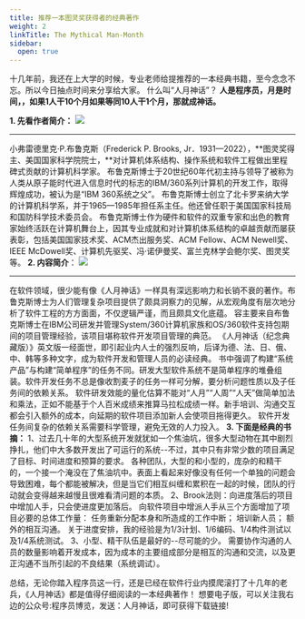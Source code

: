 ```yaml
---
title: 推荐一本图灵奖获得者的经典著作
weight: 2
linkTitle: The Mythical Man-Month
sidebar:
  open: true
---
```


十几年前，我还在上大学的时候，专业老师给提推荐的一本经典书籍，至今念念不忘。所以今日抽点时间来分享给大家。
什么叫“人月神话”？
**人是程序员，月是时间，，如果1人干10个月如果等同10人干1个月，那就成神话。**

**1. 先看作者简介：**
![](https://img2023.cnblogs.com/blog/837603/202311/837603-20231107205522556-1076090749.png)
****
小弗雷德里克·P.布鲁克斯（Frederick P. Brooks, Jr．1931—2022），**图灵奖得主、美国国家科学院院士，**对计算机体系结构、操作系统和软件工程做出里程碑式贡献的计算机科学家。
布鲁克斯博士于20世纪60年代初主持与领导了被称为人类从原子能时代进入信息时代的标志的IBM/360系列计算机的开发工作，取得辉煌成功，被认为是“IBM 360系统之父”。
布鲁克斯博士创立了北卡罗来纳大学的计算机科学系，并于1965—1985年担任系主任。他还曾任职于美国国家科技局和国防科学技术委员会。
布鲁克斯博士作为硬件和软件的双重专家和出色的教育家始终活跃在计算机舞台上，因其专业成就和对计算机体系结构的卓越贡献而屡获表彰，包括美国国家技术奖、ACM杰出服务奖、ACM Fellow、ACM Newell奖、IEEE McDowell奖、计算机先驱奖、冯·诺伊曼奖、富兰克林学会鲍尔奖、图灵奖等。
**2. 内容简介**：
![](https://img2023.cnblogs.com/blog/837603/202311/837603-20231107210435122-1283730789.png)
****
在软件领域，很少能有像《人月神话》一样具有深远影响力和长销不衰的著作。布鲁克斯博士为人们管理复杂项目提供了颇具洞察力的见解，从宏观角度有层次地分析了软件工程的方方面面，不仅逻辑严谨，而且颇具文化底蕴。
容主要来自布鲁克斯博士在IBM公司研发并管理System/360计算机家族和OS/360软件支持包期间的项目管理经验，该项目堪称软件开发项目管理的典范。
《人月神话（纪念典藏版）》英文版一经面世，即引起业内人士的强烈反响，后译为德、法、日、俄、中、韩等多种文字，成为软件开发和管理人员的必读经典。
书中强调了构建“系统产品”与构建“简单程序”的任务不同。研发大型软件系统不是简单程序的堆叠组装。软件开发任务不总是像收割麦子的任务一样可分解，要分析问题性质以及子任务间的依赖关系。
软件研发效能的量化估算不能对“人月”“人周”“人天”做简单加法和乘法，正如不能基于个人百米成绩来推算马拉松成绩一样。新手培训、沟通交互都会引入额外的成本，向延期的软件项目添加新人会使项目拖得更久。
软件开发任务间复杂的依赖关系需要科学管理，避免无效的人力投入。
**3. 下面是经典的书摘：**
1、过去几十年的大型系统开发就犹如一个焦油坑，很多大型动物在其中剧烈挣扎，他们中大多数开发出了可运行的系统--不过，其中只有非常少数的项目满足了目标、时间进度和预算的要求。
各种团队，大型的和小型的，庞杂的和精干的，一个接一个淹没在了焦油坑中。表面上看起来好像没有任何一个单独的问题会导致困难，每个都能被解决，但是当它们相互纠缠和累积在一起的时候，团队的行动就会变得越来越慢且很难看清问题的本质。
2、Brook法则：向进度落后的项目中增加人手，只会使进度更加落后。
向软件项目中增派人手从三个方面增加了项目必要的总体工作量：
任务重新分配本身和所造成的工作中断；
培训新人员；
额外的相互沟通。
关于进度安排，我的经验是为1/3计划、1/6编码、1/4构件测试以及1/4系统测试。
3、小型、精干队伍是最好的--尽可能的少。
需要协作沟通的人员的数量影响着开发成本，因为成本的主要组成部分是相互的沟通和交流，以及更正沟通不当所引起的不良结果（系统调试）。

总结，无论你踏入程序员这一行，还是已经在软件行业内摸爬滚打了十几年的老兵，《人月神话》都是值得仔细阅读的一本经典著作！
想要电子版，可以关注我右边的公众号:程序员博览，发送：人月神话，即可获得下载链接!
